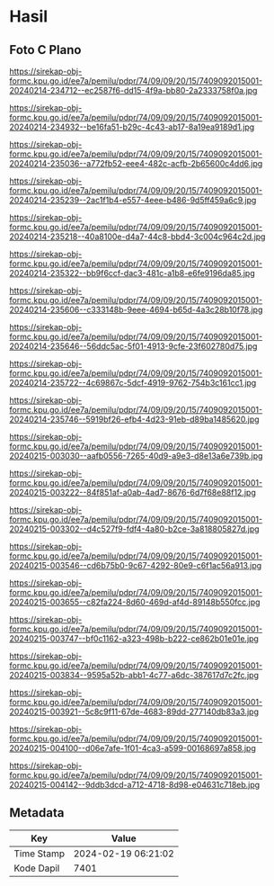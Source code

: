 # Hasil

## Foto C Plano

https://sirekap-obj-formc.kpu.go.id/ee7a/pemilu/pdpr/74/09/09/20/15/7409092015001-20240214-234712--ec2587f6-dd15-4f9a-bb80-2a2333758f0a.jpg

https://sirekap-obj-formc.kpu.go.id/ee7a/pemilu/pdpr/74/09/09/20/15/7409092015001-20240214-234932--be16fa51-b29c-4c43-ab17-8a19ea9189d1.jpg

https://sirekap-obj-formc.kpu.go.id/ee7a/pemilu/pdpr/74/09/09/20/15/7409092015001-20240214-235036--a772fb52-eee4-482c-acfb-2b65600c4dd6.jpg

https://sirekap-obj-formc.kpu.go.id/ee7a/pemilu/pdpr/74/09/09/20/15/7409092015001-20240214-235239--2ac1f1b4-e557-4eee-b486-9d5ff459a6c9.jpg

https://sirekap-obj-formc.kpu.go.id/ee7a/pemilu/pdpr/74/09/09/20/15/7409092015001-20240214-235218--40a8100e-d4a7-44c8-bbd4-3c004c964c2d.jpg

https://sirekap-obj-formc.kpu.go.id/ee7a/pemilu/pdpr/74/09/09/20/15/7409092015001-20240214-235322--bb9f6ccf-dac3-481c-a1b8-e6fe9196da85.jpg

https://sirekap-obj-formc.kpu.go.id/ee7a/pemilu/pdpr/74/09/09/20/15/7409092015001-20240214-235606--c333148b-9eee-4694-b65d-4a3c28b10f78.jpg

https://sirekap-obj-formc.kpu.go.id/ee7a/pemilu/pdpr/74/09/09/20/15/7409092015001-20240214-235646--56ddc5ac-5f01-4913-9cfe-23f602780d75.jpg

https://sirekap-obj-formc.kpu.go.id/ee7a/pemilu/pdpr/74/09/09/20/15/7409092015001-20240214-235722--4c69867c-5dcf-4919-9762-754b3c161cc1.jpg

https://sirekap-obj-formc.kpu.go.id/ee7a/pemilu/pdpr/74/09/09/20/15/7409092015001-20240214-235746--5919bf26-efb4-4d23-91eb-d89ba1485620.jpg

https://sirekap-obj-formc.kpu.go.id/ee7a/pemilu/pdpr/74/09/09/20/15/7409092015001-20240215-003030--aafb0556-7265-40d9-a9e3-d8e13a6e739b.jpg

https://sirekap-obj-formc.kpu.go.id/ee7a/pemilu/pdpr/74/09/09/20/15/7409092015001-20240215-003222--84f851af-a0ab-4ad7-8676-6d7f68e88f12.jpg

https://sirekap-obj-formc.kpu.go.id/ee7a/pemilu/pdpr/74/09/09/20/15/7409092015001-20240215-003302--d4c527f9-fdf4-4a80-b2ce-3a818805827d.jpg

https://sirekap-obj-formc.kpu.go.id/ee7a/pemilu/pdpr/74/09/09/20/15/7409092015001-20240215-003546--cd6b75b0-9c67-4292-80e9-c6f1ac56a913.jpg

https://sirekap-obj-formc.kpu.go.id/ee7a/pemilu/pdpr/74/09/09/20/15/7409092015001-20240215-003655--c82fa224-8d60-469d-af4d-89148b550fcc.jpg

https://sirekap-obj-formc.kpu.go.id/ee7a/pemilu/pdpr/74/09/09/20/15/7409092015001-20240215-003747--bf0c1162-a323-498b-b222-ce862b01e01e.jpg

https://sirekap-obj-formc.kpu.go.id/ee7a/pemilu/pdpr/74/09/09/20/15/7409092015001-20240215-003834--9595a52b-abb1-4c77-a6dc-387617d7c2fc.jpg

https://sirekap-obj-formc.kpu.go.id/ee7a/pemilu/pdpr/74/09/09/20/15/7409092015001-20240215-003921--5c8c9f11-67de-4683-89dd-277140db83a3.jpg

https://sirekap-obj-formc.kpu.go.id/ee7a/pemilu/pdpr/74/09/09/20/15/7409092015001-20240215-004100--d06e7afe-1f01-4ca3-a599-00168697a858.jpg

https://sirekap-obj-formc.kpu.go.id/ee7a/pemilu/pdpr/74/09/09/20/15/7409092015001-20240215-004142--9ddb3dcd-a712-4718-8d98-e04631c718eb.jpg


## Metadata

| Key        | Value               |
| ---------- | ------------------- |
| Time Stamp | 2024-02-19 06:21:02 |
| Kode Dapil | 7401                |



